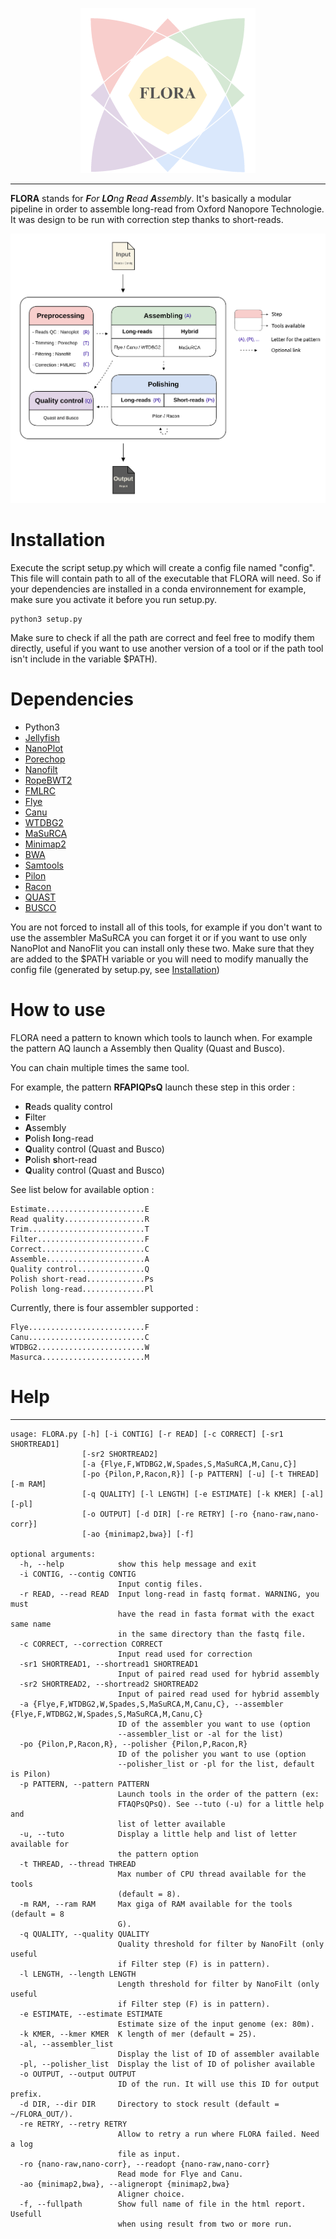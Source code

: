<!-- # FLORA -->

<p align="center"> 
  <img src="./img/logo.png">
</p>
<!--![](/home/cbellot/FLORA/Img/logo.png)-->

----------
**FLORA** stands for _**F**or **LO**ng **R**ead **A**ssembly_. It's basically a modular pipeline in
order to assemble long-read from Oxford Nanopore Technologie. It was design to be run with
correction step thanks to short-reads. 

<!--![](/home/cbellot/FLORA/Img/fig.png)-->
![](./img/fig.png)

# Installation

Execute the script setup.py which will create a config file named "config". This file will contain path to all of the executable that FLORA will need. So if your dependencies are installed in a conda environnement for example, make sure you activate it before you run setup.py.
```
python3 setup.py
```
Make sure to check if all the path are correct and feel free to modify them directly, useful if you want to use another version of a tool or if the path tool isn't include in the variable $PATH).

# Dependencies

* Python3  
* [Jellyfish](https://github.com/gmarcais/Jellyfish)  
* [NanoPlot](https://github.com/wdecoster/nanoplot)  
* [Porechop](https://github.com/rrwick/Porechop)  
* [Nanofilt](https://github.com/wdecoster/nanofilt)  
* [RopeBWT2](https://github.com/lh3/ropebwt2)  
* [FMLRC](https://github.com/holtjma/fmlrc)  
* [Flye](https://github.com/fenderglass/Flye)  
* [Canu](https://github.com/fenderglass/Flye)  
* [WTDBG2](https://github.com/ruanjue/wtdbg2)  
* [MaSuRCA](https://github.com/alekseyzimin/masurca)  
* [Minimap2](https://github.com/lh3/minimap2)  
* [BWA](https://github.com/lh3/bwa)    
* [Samtools](https://github.com/samtools/samtools)  
* [Pilon](https://github.com/broadinstitute/pilon)  
* [Racon](https://github.com/isovic/racon)   
* [QUAST](https://github.com/ablab/quast)  
* [BUSCO](https://busco.ezlab.org/)  

You are not forced to install all of this tools, for example if you don't want to use the assembler MaSuRCA you can forget it or if you want to use only NanoPlot and NanoFlit you can install only these two.
Make sure that they are added to the $PATH variable or you will need to modify manually the config file (generated by setup.py, see [Installation](#Installation))

# How to use 

FLORA need a pattern to known which tools to launch when.
For example the pattern AQ launch a Assembly then Quality (Quast and Busco).

You can chain multiple times the same tool.

For example, the pattern **RFAPlQPsQ** launch these step in this order : 

  - **R**eads quality control
  - **F**ilter 
  - **A**ssembly 
  - **P**olish **l**ong-read
  - **Q**uality control (Quast and Busco)
  - **P**olish **s**hort-read
  - **Q**uality control (Quast and Busco)

See list below for available option :
```
Estimate......................E
Read quality..................R
Trim..........................T
Filter........................F
Correct.......................C
Assemble......................A
Quality control...............Q
Polish short-read.............Ps
Polish long-read..............Pl
```

Currently, there is four assembler supported :

```
Flye..........................F
Canu..........................C
WTDBG2........................W
Masurca.......................M
```


# Help
--------
```
usage: FLORA.py [-h] [-i CONTIG] [-r READ] [-c CORRECT] [-sr1 SHORTREAD1]
                [-sr2 SHORTREAD2]
                [-a {Flye,F,WTDBG2,W,Spades,S,MaSuRCA,M,Canu,C}]
                [-po {Pilon,P,Racon,R}] [-p PATTERN] [-u] [-t THREAD] [-m RAM]
                [-q QUALITY] [-l LENGTH] [-e ESTIMATE] [-k KMER] [-al] [-pl]
                [-o OUTPUT] [-d DIR] [-re RETRY] [-ro {nano-raw,nano-corr}]
                [-ao {minimap2,bwa}] [-f]

optional arguments:
  -h, --help            show this help message and exit
  -i CONTIG, --contig CONTIG
                        Input contig files.
  -r READ, --read READ  Input long-read in fastq format. WARNING, you must
                        have the read in fasta format with the exact same name
                        in the same directory than the fastq file.
  -c CORRECT, --correction CORRECT
                        Input read used for correction
  -sr1 SHORTREAD1, --shortread1 SHORTREAD1
                        Input of paired read used for hybrid assembly
  -sr2 SHORTREAD2, --shortread2 SHORTREAD2
                        Input of paired read used for hybrid assembly
  -a {Flye,F,WTDBG2,W,Spades,S,MaSuRCA,M,Canu,C}, --assembler {Flye,F,WTDBG2,W,Spades,S,MaSuRCA,M,Canu,C}
                        ID of the assembler you want to use (option
                        --assembler_list or -al for the list)
  -po {Pilon,P,Racon,R}, --polisher {Pilon,P,Racon,R}
                        ID of the polisher you want to use (option
                        --polisher_list or -pl for the list, default is Pilon)
  -p PATTERN, --pattern PATTERN
                        Launch tools in the order of the pattern (ex:
                        FTAQPsQPsQ). See --tuto (-u) for a little help and
                        list of letter available
  -u, --tuto            Display a little help and list of letter available for
                        the pattern option
  -t THREAD, --thread THREAD
                        Max number of CPU thread available for the tools
                        (default = 8).
  -m RAM, --ram RAM     Max giga of RAM available for the tools (default = 8
                        G).
  -q QUALITY, --quality QUALITY
                        Quality threshold for filter by NanoFilt (only useful
                        if Filter step (F) is in pattern).
  -l LENGTH, --length LENGTH
                        Length threshold for filter by NanoFilt (only useful
                        if Filter step (F) is in pattern).
  -e ESTIMATE, --estimate ESTIMATE
                        Estimate size of the input genome (ex: 80m).
  -k KMER, --kmer KMER  K length of mer (default = 25).
  -al, --assembler_list
                        Display the list of ID of assembler available
  -pl, --polisher_list  Display the list of ID of polisher available
  -o OUTPUT, --output OUTPUT
                        ID of the run. It will use this ID for output prefix.
  -d DIR, --dir DIR     Directory to stock result (default = ~/FLORA_OUT/).
  -re RETRY, --retry RETRY
                        Allow to retry a run where FLORA failed. Need a log
                        file as input.
  -ro {nano-raw,nano-corr}, --readopt {nano-raw,nano-corr}
                        Read mode for Flye and Canu.
  -ao {minimap2,bwa}, --aligneropt {minimap2,bwa}
                        Aligner choice.
  -f, --fullpath        Show full name of file in the html report. Usefull
                        when using result from two or more run.
```




